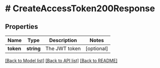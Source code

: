 # # CreateAccessToken200Response

## Properties

Name | Type | Description | Notes
------------ | ------------- | ------------- | -------------
**token** | **string** | The JWT token | [optional]

[[Back to Model list]](../../README.md#models) [[Back to API list]](../../README.md#endpoints) [[Back to README]](../../README.md)
